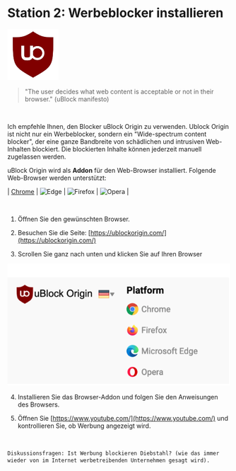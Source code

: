 # **Station 2: Werbeblocker installieren**

![](stationenmedia/ublocklogo.png)

> "The user decides what web content is acceptable or not in their browser." (uBlock manifesto)
<br>

Ich empfehle Ihnen, den Blocker uBlock Origin zu verwenden. Ublock Origin ist nicht nur ein Werbeblocker, sondern ein "Wide-spectrum content blocker", der eine ganze Bandbreite von schädlichen und intrusiven Web-Inhalten blockiert. Die blockierten Inhalte können jederzeit manuell zugelassen werden.

uBlock Origin wird als **Addon** für den Web-Browser installiert. Folgende Web-Browser werden unterstützt:

| [Chrome](https://www.google.com/intl/de/chrome/) | ![Edge](https://www.microsoft.com/de-de/edge/home?form=MA13FJ) | ![Firefox](https://www.mozilla.org/de/firefox/new/) | ![Opera](https://www.opera.com/de) |

<br>

1. Öffnen Sie den gewünschten Browser.

2. Besuchen Sie die Seite: [https://ublockorigin.com/](https://ublockorigin.com/)

3. Scrollen Sie ganz nach unten und klicken Sie auf Ihren Browser

![](stationenmedia/ublock.png)

4. Installieren Sie das Browser-Addon und folgen Sie den Anweisungen des Browsers.

5. Öffnen Sie [https://www.youtube.com/](https://www.youtube.com/) und kontrollieren Sie, ob Werbung angezeigt wird.

<br>

    Diskussionsfragen: Ist Werbung blockieren Diebstahl? (wie das immer wieder von im Internet werbetreibenden Unternehmen gesagt wird).